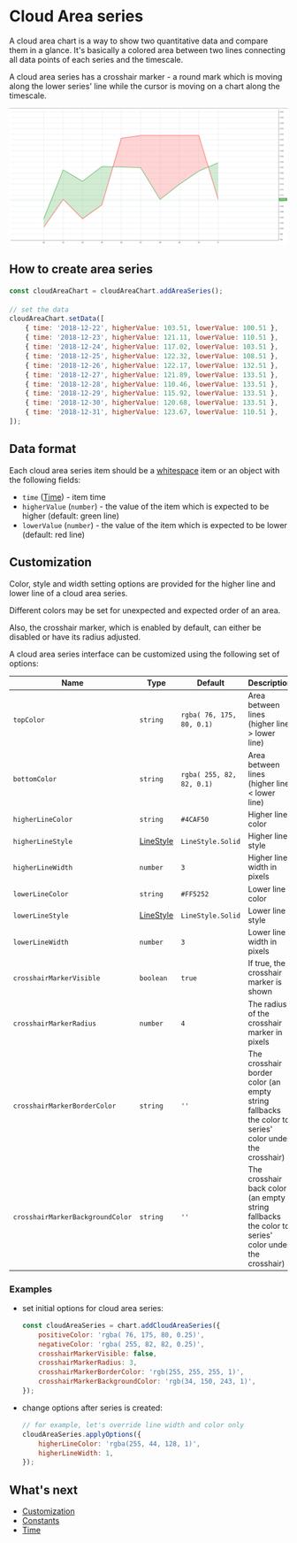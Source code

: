 # Cloud Area series

A cloud area chart is a way to show two quantitative data and compare them in a glance. It's basically a colored area between two lines connecting all data points of each series and the timescale.

A cloud area series has a crosshair marker - a round mark which is moving along the lower series' line while the cursor is moving on a chart along the timescale.

![Cloud Area chart example](./assets/cloud-area-series.png "Cloud Area chart example")

## How to create area series

```js
const cloudAreaChart = cloudAreaChart.addAreaSeries();

// set the data
cloudAreaChart.setData([
    { time: '2018-12-22', higherValue: 103.51, lowerValue: 100.51 },
    { time: '2018-12-23', higherValue: 121.11, lowerValue: 110.51 },
    { time: '2018-12-24', higherValue: 117.02, lowerValue: 103.51 },
    { time: '2018-12-25', higherValue: 122.32, lowerValue: 108.51 },
    { time: '2018-12-26', higherValue: 122.17, lowerValue: 132.51 },
    { time: '2018-12-27', higherValue: 121.89, lowerValue: 133.51 },
    { time: '2018-12-28', higherValue: 110.46, lowerValue: 133.51 },
    { time: '2018-12-29', higherValue: 115.92, lowerValue: 133.51 },
    { time: '2018-12-30', higherValue: 120.68, lowerValue: 133.51 },
    { time: '2018-12-31', higherValue: 123.67, lowerValue: 110.51 },
]);
```

## Data format

Each cloud area series item should be a [whitespace](./whitespace-data.md) item or an object with the following fields:

- `time` ([Time](./time.md)) - item time
- `higherValue` (`number`) - the value of the item which is expected to be higher (default: green line)
- `lowerValue` (`number`) - the value of the item which is expected to be lower (default: red line)

## Customization

Color, style and width setting options are provided for the higher line and lower line of a cloud area series.

Different colors may be set for unexpected and expected order of an area.

Also, the crosshair marker, which is enabled by default, can either be disabled or have its radius adjusted.

A cloud area series interface can be customized using the following set of options:

|Name|Type|Default|Description|
|-|----|-------|-|
|`topColor`|`string`|`rgba( 76, 175, 80, 0.1)`|Area between lines (higher line > lower line)|
|`bottomColor`|`string`|`rgba( 255, 82, 82, 0.1)`|Area between lines (higher line < lower line)|
|`higherLineColor`|`string`|`#4CAF50`|Higher line color|
|`higherLineStyle`|[LineStyle](./constants.md#linestyle)|`LineStyle.Solid`|Higher line style|
|`higherLineWidth`|`number`|`3`|Higher line width in pixels|
|`lowerLineColor`|`string`|`#FF5252`|Lower line color|
|`lowerLineStyle`|[LineStyle](./constants.md#linestyle)|`LineStyle.Solid`|Lower line style|
|`lowerLineWidth`|`number`|`3`|Lower line width in pixels|
|`crosshairMarkerVisible`|`boolean`|`true`|If true, the crosshair marker is shown|
|`crosshairMarkerRadius`|`number`|`4`|The radius of the crosshair marker in pixels|
|`crosshairMarkerBorderColor`|`string`|`''`|The crosshair border color (an empty string fallbacks the color to series' color under the crosshair)|
|`crosshairMarkerBackgroundColor`|`string`|`''`|The crosshair back color (an empty string fallbacks the color to series' color under the crosshair)|

### Examples

- set initial options for cloud area series:

    ```js
    const cloudAreaSeries = chart.addCloudAreaSeries({
        positiveColor: 'rgba( 76, 175, 80, 0.25)',
        negativeColor: 'rgba( 255, 82, 82, 0.25)',
        crosshairMarkerVisible: false,
        crosshairMarkerRadius: 3,
        crosshairMarkerBorderColor: 'rgb(255, 255, 255, 1)',
        crosshairMarkerBackgroundColor: 'rgb(34, 150, 243, 1)',
    });
    ```

- change options after series is created:

    ```js
    // for example, let's override line width and color only
    cloudAreaSeries.applyOptions({
        higherLineColor: 'rgba(255, 44, 128, 1)',
        higherLineWidth: 1,
    });
    ```

## What's next

- [Customization](./customization.md)
- [Constants](./constants.md)
- [Time](./time.md)
